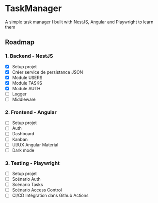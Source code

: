 # TaskManager

A simple task manager I built with NestJS, Angular and Playwright to learn them

## Roadmap

### 1. Backend - NestJS

- [x] Setup projet
- [x] Créer service de persistance JSON
- [x] Module USERS
- [x] Module TASKS
- [x] Module AUTH
- [ ] Logger
- [ ] Middleware

### 2. Frontend - Angular

- [ ] Setup projet
- [ ] Auth
- [ ] Dashboard
- [ ] Kanban
- [ ] UI/UX Angular Material
- [ ] Dark mode

### 3. Testing - Playwright

- [ ] Setup projet
- [ ] Scénario Auth
- [ ] Scénario Tasks
- [ ] Scénario Access Control
- [ ] CI/CD Intégration dans Github Actions